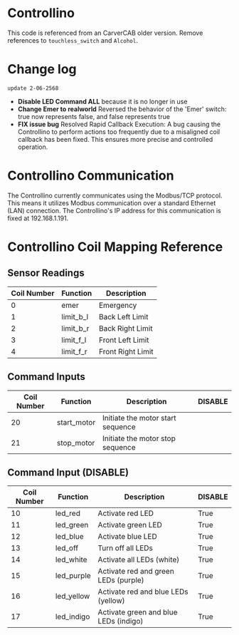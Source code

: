 # Controllino

This code is referenced from an CarverCAB older version. Remove references to `touchless_switch` and `Alcohol`.

# Change log
`update 2-06-2568`
* **Disable LED Command ALL** because it is no longer in use
* **Change Emer to realworld** Reversed the behavior of the 'Emer' switch: true now represents false, and false represents true
* **FIX issue bug** Resolved Rapid Callback Execution: A bug causing the Controllino to perform actions too frequently due to a misaligned coil callback has been fixed. This ensures more precise and controlled operation.

# Controllino Communication
The Controllino currently communicates using the Modbus/TCP protocol. This means it utilizes Modbus communication over a standard Ethernet (LAN) connection. The Controllino's IP address for this communication is fixed at 192.168.1.191.

# Controllino Coil Mapping Reference
## Sensor Readings 

| Coil Number | Function | Description |
|-------------|----------|-------------|
| 0 | emer | Emergency |
| 1 | limit_b_l | Back Left Limit |
| 2 | limit_b_r | Back Right Limit |
| 3 | limit_f_l | Front Left Limit |
| 4 | limit_f_r | Front Right Limit |


## Command Inputs

| Coil Number | Function     | Description                              | DISABLE   |
|-------------|--------------|------------------------------------------|-----------|
| 20          | start_motor  | Initiate the motor start sequence        |               |
| 21          | stop_motor   | Initiate the motor stop sequence         |               |

## Command Input (DISABLE)

| Coil Number | Function     | Description                              | DISABLE   |
|-------------|--------------|------------------------------------------|-----------|
| 10          | led_red      | Activate red LED                         |True       |
| 11          | led_green    | Activate green LED                       |True       |
| 12          | led_blue     | Activate blue LED                        |True       |
| 13          | led_off      | Turn off all LEDs                        | True      |
| 14          | led_white        | Activate all LEDs (white)               | True      |
| 15          | led_purple       | Activate red and green LEDs (purple)     |True       |
| 16          | led_yellow       | Activate red and blue LEDs (yellow)      |True       |
| 17          | led_indigo       | Activate green and blue LEDs (indigo)    |True       |